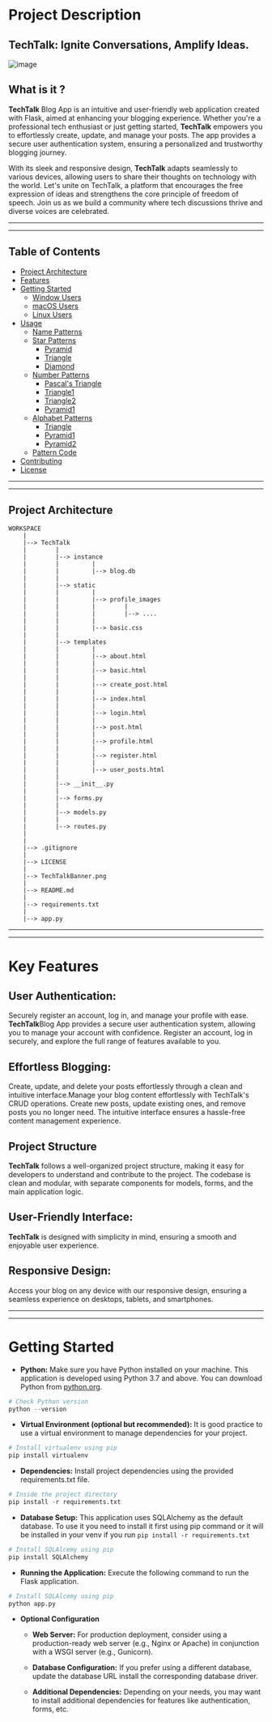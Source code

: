 # **Project Description**

## **TechTalk: Ignite Conversations, Amplify Ideas.** <br>

![image](TechTalkBanner.png)


## **What is it ?**
**TechTalk** Blog App is an intuitive and user-friendly web application created with Flask, aimed at enhancing your blogging experience. Whether you're a professional tech enthusiast or just getting started, **TechTalk** empowers you to effortlessly create, update, and manage your posts. The app provides a secure user authentication system, ensuring a personalized and trustworthy blogging journey.

With its sleek and responsive design, **TechTalk** adapts seamlessly to various devices, allowing users to share their thoughts on technology with the world. Let's unite on TechTalk, a platform that encourages the free expression of ideas and strengthens the core principle of freedom of speech. Join us as we build a community where tech discussions thrive and diverse voices are celebrated.

---------------------------
---------------------------

## **Table of Contents**

- [Project Architecture](#architecture)
- [Features](#features)
- [Getting Started](#getting-started)
   - [Window Users](#windows)
   - [macOS Users](#macOS)
   - [Linux Users](#linux)
- [Usage](#usage)
    + [Name Patterns](#name-patterns)
    + [Star Patterns](#star-patterns)
      * [Pyramid](#pyramid)
      * [Triangle](#triangle)
      * [Diamond](#diamond)
    + [Number Patterns](#number-patterns)
      * [Pascal's Triangle](#pascal)
      * [Triangle1](#triangle1)
      * [Triangle2](#triangle2)
      * [Pyramid1](#pyramid1)
    + [Alphabet Patterns](#alphabet-patterns)
      * [Triangle](#alpha-triangle)
      * [Pyramid1](#alpha-pyramid1)
      * [Pyramid2](#alpha-pyramid2)
   + [Pattern Code](#pattern-code)
- [Contributing](#contributing)
- [License](#license)


------------------------------
------------------------------

## **Project Architecture**

```
WORKSPACE
    |
    |--> TechTalk
    |        |
    |        |--> instance
    |        |         |
    |        |         |--> blog.db
    |        |
    |        |--> static
    |        |         |
    |        |         |--> profile_images
    |        |         |        |
    |        |         |        |--> ....
    |        |         |
    |        |         |--> basic.css
    |        |
    |        |--> templates
    |        |         |
    |        |         |--> about.html
    |        |         |
    |        |         |--> basic.html
    |        |         |
    |        |         |--> create_post.html
    |        |         |
    |        |         |--> index.html
    |        |         |
    |        |         |--> login.html
    |        |         |
    |        |         |--> post.html
    |        |         |
    |        |         |--> profile.html
    |        |         |
    |        |         |--> register.html
    |        |         |
    |        |         |--> user_posts.html
    |        |
    |        |--> __init__.py
    |        |
    |        |--> forms.py
    |        |
    |        |--> models.py
    |        |
    |        |--> routes.py
    |   
    |
    |--> .gitignore
    |
    |--> LICENSE
    |
    |--> TechTalkBanner.png
    |
    |--> README.md
    |
    |--> requirements.txt
    |
    |--> app.py
```

---------------------------
---------------------------

# **Key Features** <a name="features"></a>

## **User Authentication:** 
Securely register an account, log in, and manage your profile with ease. **TechTalk**Blog App provides a secure user authentication system, allowing you to manage your account with confidence. Register an account, log in securely, and explore the full range of features available to you.

## **Effortless Blogging:** 
Create, update, and delete your posts effortlessly through a clean and intuitive interface.Manage your blog content effortlessly with TechTalk's CRUD operations. Create new posts, update existing ones, and remove posts you no longer need. The intuitive interface ensures a hassle-free content management experience.

## **Project Structure** 
**TechTalk** follows a well-organized project structure, making it easy for developers to understand and contribute to the project. The codebase is clean and modular, with separate components for models, forms, and the main application logic.

## **User-Friendly Interface:** 
**TechTalk** is designed with simplicity in mind, ensuring a smooth and enjoyable user experience.

## **Responsive Design:** 
Access your blog on any device with our responsive design, ensuring a seamless experience on desktops, tablets, and smartphones.


---------------------------
---------------------------

# **Getting Started** <a name="getting-started"></a>

- **Python:**
 Make sure you have Python installed on your machine. This application is developed using Python 3.7 and above. You can download Python from [python.org](https://www.python.org/downloads/).

```python
# Check Python version
python --version
```

- **Virtual Environment (optional but recommended):**
It is good practice to use a virtual environment to manage dependencies for your project.

```python
# Install virtualenv using pip
pip install virtualenv
```

- **Dependencies:**
Install project dependencies using the provided requirements.txt file.


```python
# Inside the project directory
pip install -r requirements.txt
```

- **Database Setup:** 
This application uses SQLAlchemy as the default database. To use it you need to install it first using pip command or it will be installed in your venv if you run ```pip install -r requirements.txt```

```python
# Install SQLAlcemy using pip
pip install SQLAlchemy
```

- **Running the Application:** 
Execute the following command to run the Flask application.

```python
# Install SQLAlcemy using pip
python app.py
```

- **Optional Configuration**
  + **Web Server:** For production deployment, consider using a production-ready web server (e.g., Nginx or Apache) in conjunction with a WSGI server (e.g., Gunicorn).

  + **Database Configuration:** If you prefer using a different database, update the database URL install the corresponding database driver.

  + **Additional Dependencies:** Depending on your needs, you may want to install additional dependencies for features like authentication, forms, etc.





